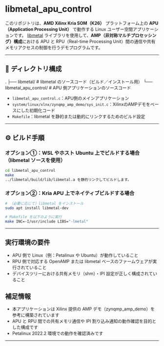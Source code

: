 # libmetal_apu_control

このリポジトリは、**AMD Xilinx Kria SOM（K26）** プラットフォーム上の **APU（Application Processing Unit）** で動作する Linux ユーザー空間アプリケーションです。
[libmetal](https://github.com/OpenAMP/libmetal) ライブラリを使用して、**AMP（非対称マルチプロセッシング）構成**における APU と RPU（Real-time Processing Unit）間の通信や共有メモリアクセスの制御を行うデモプログラムです。

---

## 📁 ディレクトリ構成

.
├── libmetal/ # libmetal のソースコード（ビルド／インストール用）
└── libmetal_apu_control/ # APU 側アプリケーションのソースコード

- `libmetal_apu_control.c`：APU側のメインアプリケーション
- `system/linux/xlnx/zynqmp_amp_demo/sys_init.c`：XilinxのAMPデモをベースにした初期化コード
- `Makefile`：libmetal を静的または動的にリンクするためのビルド設定

---

## ⚙️ ビルド手順

### オプション①：WSL やホスト Ubuntu 上でビルドする場合（libmetal ソースを使用）

```bash
cd libmetal_apu_control
make
../libmetal/build/lib/libmetal.a を静的リンクしてビルドします。
```

### オプション②：Kria APU 上でネイティブビルドする場合

```bash
# （必要に応じて）libmetal をインストール
sudo apt install libmetal-dev

# Makefile を以下のように実行
make INC=-I/usr/include LIBS="-lmetal"
```

---

## 実行環境の要件
- APU 側で Linux（例：Petalinux や Ubuntu）が動作していること
- RPU 側で対応する OpenAMP または libmetal ベースのファームウェアが実行されていること
- デバイスツリーにおける共有メモリ（shm）・IPI 設定が正しく構成されていること

## 補足情報
- 本アプリケーションは Xilinx 提供の AMP デモ（zynqmp_amp_demo）を参考に構築されています
- APU と RPU 間での共有メモリ通信や IPI 割り込み通知の動作確認を目的とした構成です
- Petalinux 2022.2 環境での動作を確認済みです

---